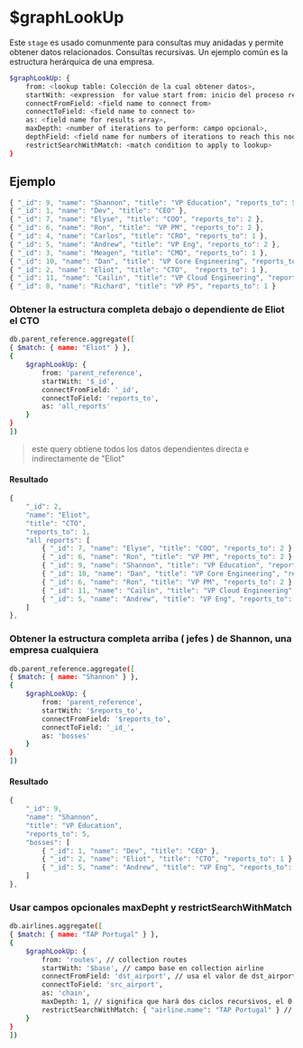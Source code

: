 # $graphLookUp
Este `stage` es usado comunmente para consultas muy anidadas y permite obtener datos relacionados. Consultas recursivas.
Un ejemplo común es la estructura herárquica de una empresa.

```bash
$graphLookUp: {
	from: <lookup table: Colección de la cual obtener datos>,
	startWith: <expression  for value start from: inicio del proceso recursivo>,
	connectFromField: <field name to connect from>
	connectToField: <field name to connect to>
	as: <field name for results array>,
	maxDepth: <number of iterations to perform: campo opcional>,
	depthField: <field name for numbers of iterations to reach this node>,
	restrictSearchWithMatch: <match condition to apply to lookup>
}
```
## Ejemplo
```js
{ "_id": 9, "name": "Shannon", "title": "VP Education", "reports_to": 5 },
{ "_id": 1, "name": "Dev", "title": "CEO" },
{ "_id": 7, "name": "Elyse", "title": "COO", "reports_to": 2 },
{ "_id": 6, "name": "Ron", "title": "VP PM", "reports_to": 2 },
{ "_id": 4, "name": "Carlos", "title": "CRO", "reports_to": 1 },
{ "_id": 5, "name": "Andrew", "title": "VP Eng", "reports_to": 2 },
{ "_id": 3, "name": "Meagen", "title": "CMO", "reports_to": 1 },
{ "_id": 10, "name": "Dan", "title": "VP Core Engineering", "reports_to": 5 },
{ "_id": 2, "name": "Eliot", "title": "CTO",  "reports_to": 1 },
{ "_id": 11, "name": "Cailin", "title": "VP Cloud Engineering", "reports_to": 5 },
{ "_id": 8, "name": "Richard", "title": "VP PS", "reports_to": 1 }
```
### Obtener la estructura completa debajo o dependiente de Eliot el CTO
```bash
db.parent_reference.aggregate([
{ $match: { name: "Eliot" } },
{
	$graphLookUp: {
		from: 'parent_reference',
		startWith: '$_id',
		connectFromField: '_id',
		connectToField: 'reports_to',
		as: 'all_reports'
	}
}
])
```
> este query obtiene todos los datos dependientes directa e indirectamente de "Eliot"

#### Resultado
```js
{
	"_id": 2,
	"name": "Eliot",
	"title": "CTO", 
	"reports_to": 1,
	"all_reports": [
		{ "_id": 7, "name": "Elyse", "title": "COO", "reports_to": 2 },
		{ "_id": 6, "name": "Ron", "title": "VP PM", "reports_to": 2 },
		{ "_id": 9, "name": "Shannon", "title": "VP Education", "reports_to": 5 },
		{ "_id": 10, "name": "Dan", "title": "VP Core Engineering", "reports_to": 5 },
		{ "_id": 6, "name": "Ron", "title": "VP PM", "reports_to": 2 },
		{ "_id": 11, "name": "Cailin", "title": "VP Cloud Engineering", "reports_to": 5 },
		{ "_id": 5, "name": "Andrew", "title": "VP Eng", "reports_to": 2 },
	]
},
```
### Obtener la estructura completa arriba ( jefes ) de Shannon, una empresa cualquiera
```bash
db.parent_reference.aggregate([
{ $match: { name: "Shannon" } },
{
	$graphLookUp: {
		from: 'parent_reference',
		startWith: '$reports_to',
		connectFromField: '$reports_to',
		connectToField: '_id_',
		as: 'bosses'
	}
}
])
```

#### Resultado
```js
{
	"_id": 9,
	"name": "Shannon",
	"title": "VP Education", 
	"reports_to": 5,
	"bosses": [
		{ "_id": 1, "name": "Dev", "title": "CEO" },
		{ "_id": 2, "name": "Eliot", "title": "CTO", "reports_to": 1 },
		{ "_id": 5, "name": "Andrew", "title": "VP Eng", "reports_to": 2 },
	]
},
```

### Usar campos opcionales maxDepht y restrictSearchWithMatch
```bash
db.airlines.aggregate([
{ $match: { name: "TAP Portugal" } },
{
	$graphLookUp: {
		from: 'routes', // collection routes
		startWith: '$base', // campo base en collection airline
		connectFromField: 'dst_airport', // usa el valor de dst_airport para buscar otro documento con mismo valor pero en campo src_airport
		connectToField: 'src_airport',
		as: 'chain',
		maxDepth: 1, // significa que hará dos ciclos recursivos, el 0 y el 1.
		restrictSearchWithMatch: { "airline.name": "TAP Portugal" } // filtrará el resultado de la recursividad. Solo se mostrarán los documentos con airline.name = TAP Portugal
	}
}
])
```